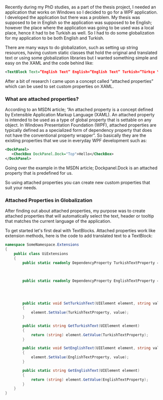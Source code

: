 Recently during my PhD studies, as a part of the thesis project, I needed an application that works on Windows so I decided to go for a WPF application. I developed the application but there was a problem. My thesis was supposed to be in English so the application was supposed to be English; however the place where the application was going to be used was a local place, hence it had to be Turkish as well. So I had to do some globalization for my application to be both English and Turkish.

There are many ways to do globalization, such as setting up string resources, having custom static classes that hold the original and translated text or using some globalization libraries but I wanted something simple and easy on the XAML and the code behind like:

```xml
<TextBlock Text=”English Text” English=”English Text” Turkish=”Türkçe Yazı” />
```

After a bit of research I came upon a concept called “attached properties” which can be used to set custom properties on XAML.

### What are attached properties?

According to an MSDN article; “An attached property is a concept defined by Extensible Application Markup Language (XAML). An attached property is intended to be used as a type of global property that is settable on any object. In Windows Presentation Foundation (WPF), attached properties are typically defined as a specialized form of dependency property that does not have the conventional property wrapper”.
So basically they are the existing properties that we use in everyday WPF development such as:

```xml
<DockPanel>
   <CheckBox DockPanel.Dock="Top">Hello</CheckBox>
</DockPanel>
```

Going over the example in the MSDN article; Dockpanel.Dock is an attached property that is predefined for us.

So using attached properties you can create new custom properties that suit your needs.

### Attached Properties in Globalization

After finding out about attached properties, my purpose was to create attached properties that will automatically select the text, header or tooltip that matches the current language of the application.

To get started let's first deal with TextBlocks. Attached properties work like extension methods, here is the code to add translated text to a TextBlock:

```cs
namespace SomeNamespace.Extensions
{
	public class UiExtensions
	{
		public static readonly DependencyProperty TurkishTextProperty = DependencyProperty.RegisterAttached("TurkishText",
                                                                                                        typeof(string),
                                                                                                        typeof(UiExtensions),
                                                                                                        new PropertyMetadata(default(string)));
        public static readonly DependencyProperty EnglishTextProperty = DependencyProperty.RegisterAttached("EnglishText",
                                                                                                        typeof(string),
                                                                                                        typeof(UiExtensions),
                                                                                                        new PropertyMetadata(default(string)));																							
																										
        public static void SetTurkishText(UIElement element, string value)
        {
            element.SetValue(TurkishTextProperty, value);
        }

        public static string GetTurkishText(UIElement element)
        {
            return (string) element.GetValue(TurkishTextProperty);
        }

        public static void SetEnglishText(UIElement element, string value)
        {
            element.SetValue(EnglishTextProperty, value);
        }

        public static string GetEnglishText(UIElement element)
        {
            return (string) element.GetValue(EnglishTextProperty);
        }
	}
}
```


